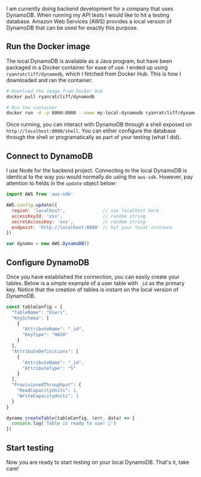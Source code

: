 I am currently doing backend development for a company that uses DynamoDB. When running my API tests I would like to hit a testing database. Amazon Web Services (AWS) provides a local version of DynamoDB that can be used for exactly this purpose.

## Run the Docker image
The local DynamoDB is available as a Java program, but have been packaged in a Docker container for ease of use. I ended up using `ryanratcliff/dynamodb`, which I fetched from Docker Hub. This is how I downloaded and ran the container:

```bash
# Download the image from Docker Hub
docker pull ryanratcliff/dynamodb

# Run the container
docker run -d -p 8000:8000 --name my-local-dynamodb ryanratcliff/dynamodb
```

Once running, you can interact with DynamoDB through a shell exposed on `http://localhost:8000/shell`. You can either configure the database through the shell or programatically as part of your testing (what I did).

## Connect to DynamoDB
I use Node for the backend project. Connecting to the local DynamoDB is identical to the way you would normally do using the `aws-sdk`. However, pay attention to fields in the `update` object below:

```javascript
import AWS from 'aws-sdk'

AWS.config.update({
  region: 'localhost',              // use localhost here
  accessKeyId: 'xxx',               // random string
  secretAccessKey: 'xxx',           // random string
  endpoint: 'http://localhost:8000' // hit your local instance
})

var dynamo = new AWS.DynamoDB()
```

## Configure DynamoDB
Once you have established the connection, you can easily create your tables. Below is a simple example of a user table with `_id` as the primary key. Notice that the creation of tables is instant on the local version of DynamoDB.

```javascript
const tableConfig = {
  "TableName": "Users",
  "KeySchema": [
    {
      "AttributeName": "_id",
      "KeyType": "HASH"
    }
  ],
  "AttributeDefinitions": [
    {
      "AttributeName": "_id",
      "AttributeType": "S"
    }
  ],
  "ProvisionedThroughput": {
    "ReadCapacityUnits": 1,
    "WriteCapacityUnits": 1
  }
}

dynamo.createTable(tableConfig, (err, data) => {
  console.log('Table is ready to use! 🦄')
})
```

## Start testing
Now you are ready to start testing on your local DynamoDB. That's it, take care!

